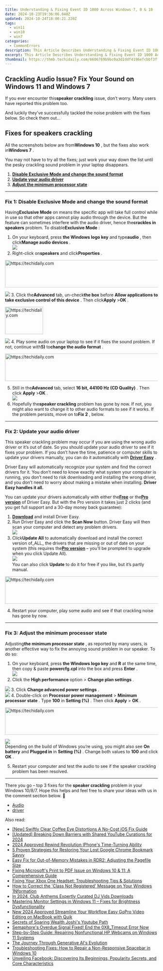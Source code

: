 ```yaml
---
title: Understanding & Fixing Event ID 1000 Across Windows 7, 8 & 10
date: 2024-10-23T19:36:06.048Z
updated: 2024-10-24T18:00:21.220Z
tags:
  - win11
  - win10
  - win7
categories:
  - CommonErrors
description: This Article Describes Understanding & Fixing Event ID 1000 Across Windows 7, 8 & 10
excerpt: This Article Describes Understanding & Fixing Event ID 1000 Across Windows 7, 8 & 10
thumbnail: https://thmb.techidaily.com/6606769b9bc0a3d1ddf4196efcbbf3ffe5de655763795273378c61959dacb46a.jpg
---
```


## Crackling Audio Issue? Fix Your Sound on Windows 11 and Windows 7

If you ever encounter this**speaker crackling** issue, don’t worry. Many users have reported this problem too.

 And luckily they’ve successfully tackled the noise problem with the fixes below. So check them out…

## Fixes for speakers crackling

 All the screenshots below are from**Windows 10** , but the fixes also work in**Windows 7** .

 You may not have to try all the fixes; just work your way down the list until the pesky crackling sound problem in your laptop disappears.

1. [**Disable Exclusive Mode and change the sound format**](https://tools.techidaily.com/drivereasy/download/)
2. [**Update your audio driver**](https://tools.techidaily.com/drivereasy/download/)
3. [**Adjust the minimum processor state**](https://tools.techidaily.com/drivereasy/download/)

---

### **Fix 1: Disable Exclusive Mode and change the sound format**

 Having**Exclusive Mode** on means the specific app will take full control while in use so that other apps cannot play audio through the device. But the feature can sometimes interfere with the audio driver, hence the**crackles in speakers** problem. To disable**Exclusive Mode** :

1. On your keyboard, press   **the Windows logo key**  and type**audio** , then click**Manage audio devices** .  
![](https://images.drivereasy.com/wp-content/uploads/2018/08/img_5b63fd4f29036.jpg)
2. Right-click on**speakers** and click**Properties** .  

<!-- affiliate ads begin -->
<a href="https://aligracehair.sjv.io/c/5597632/1934142/19272" target="_top" id="1934142">
  <img src="//a.impactradius-go.com/display-ad/19272-1934142" border="0" alt="https://techidaily.com" width="728" height="90"/>
</a>
<img height="0" width="0" src="https://aligracehair.sjv.io/i/5597632/1934142/19272" style="position:absolute;visibility:hidden;" border="0" />
<!-- affiliate ads end -->

![](https://images.drivereasy.com/wp-content/uploads/2018/08/img_5b63fdf0b0ffe.jpg)
3. Click the**Advanced** tab, un-check**the box** before **Allow applications to take exclusive control of this device** . Then click**Apply** \>**OK** .  

<!-- affiliate ads begin -->
<a href="https://aligracehair.sjv.io/c/5597632/2135365/19272" target="_top" id="2135365">
  <img src="//a.impactradius-go.com/display-ad/19272-2135365" border="0" alt="https://techidaily.com" width="125" height="90"/>
</a>
<img height="0" width="0" src="https://aligracehair.sjv.io/i/5597632/2135365/19272" style="position:absolute;visibility:hidden;" border="0" />
<!-- affiliate ads end -->

![](https://images.drivereasy.com/wp-content/uploads/2018/08/img_5b64024ef26cc.jpg)
4. Play some audio on your laptop to see if it fixes the sound problem. If not, continue with**5)** to**change the audio format** .

<!-- affiliate ads begin -->
<a href="https://unicoeye.pxf.io/c/5597632/2134241/18498" target="_top" id="2134241">
  <img src="//a.impactradius-go.com/display-ad/18498-2134241" border="0" alt="https://techidaily.com" width="728" height="90"/>
</a>
<img height="0" width="0" src="https://unicoeye.pxf.io/i/5597632/2134241/18498" style="position:absolute;visibility:hidden;" border="0" />
<!-- affiliate ads end -->

5. Still in the**Advanced** tab, select **16 bit, 44100 Hz (CD Quality)** . Then click **Apply** \>**OK** .  
![](https://images.drivereasy.com/wp-content/uploads/2018/08/img_5b6403e757810.jpg)
6. Hopefully the**speaker crackling** problem has gone by now. If not, you might also want to change it to other audio formats to see if it works. If the problem persists, move on to**Fix 2** , below.

---

### Fix 2: Update your audio driver

 This speaker crackling problem may occur if you are using the wrong audio  driver or it’s out of date. So you should update your audio  driver to see if it fixes your problem. If you don’t have the time, patience or computer skills to update your drivers manually, you can do it automatically with **[Driver Easy](https://tools.techidaily.com/drivereasy/download/)**  .

 Driver Easy will automatically recognize your system and find the correct drivers for it. You don’t need to know exactly what system your computer is running, you don’t need to risk downloading and installing the wrong driver, and you don’t need to worry about making a mistake when installing. **Driver Easy handles it all.**

 You can update your drivers automatically with either the[**Free**](https://tools.techidaily.com/drivereasy/download/) or the[**Pro version**](https://tools.techidaily.com/drivereasy/download/) of Driver Easy. But with the Pro version it takes just 2 clicks (and you get full support and a 30-day money back guarantee):

1. **[Download](https://tools.techidaily.com/drivereasy/download/)**  and install Driver Easy.
2. Run Driver Easy and click the **Scan Now** button. Driver Easy will then scan your computer and detect any problem drivers.  
![](https://images.drivereasy.com/wp-content/uploads/2018/07/img_5b46ffcde1143.jpg)
3. Click**Update All** to automatically download and install the correct version of_ALL_ the drivers that are missing or out of date on your system (this requires the[**Pro version**](https://tools.techidaily.com/drivereasy/download/) – you’ll be prompted to upgrade when you click Update All).  
![](https://images.drivereasy.com/wp-content/uploads/2018/08/img_5b63f1315f608.jpg)  
 You can also click **Update** to do it for free if you like, but it’s partly manual.

<!-- affiliate ads begin -->
<a href="https://appsumo.8odi.net/c/5597632/2137412/7443" target="_top" id="2137412">
  <img src="//a.impactradius-go.com/display-ad/7443-2137412" border="0" alt="https://techidaily.com" width="728" height="90"/>
</a>
<img height="0" width="0" src="https://appsumo.8odi.net/i/5597632/2137412/7443" style="position:absolute;visibility:hidden;" border="0" />
<!-- affiliate ads end -->

4. Restart your computer, play some audio and see if that crackling noise has gone by now.

---

### Fix 3: Adjust **the minimum processor state**

 Adjusting**the minimum processor state** , as reported by many users, is another effective way to fix the annoying sound problem in our speaker. To do so:

1. On your keyboard, press **the Windows logo key**   and **R**   at the same time, then copy & paste **powercfg.cpl**   into the box and press **Enter** .  
![](https://images.drivereasy.com/wp-content/uploads/2018/07/img_5b4c4e6c91572.png)
2. Click the **High performance** option > **Change plan settings** .  

![](https://images.drivereasy.com/wp-content/uploads/2018/08/img_5b612f654c09d.jpg)
3. Click **Change advanced power settings** .  
![](https://images.drivereasy.com/wp-content/uploads/2018/08/img_5b612fc0bbd6e.jpg)
4. Double-click on **Processor power management**  \> **Minimum processor state** . Type **100** in **Setting (%)** . Then click **Apply** \> **OK** .  

<!-- affiliate ads begin -->
<a href="https://ephamedtechinc.pxf.io/c/5597632/2137222/26400" target="_top" id="2137222">
  <img src="//a.impactradius-go.com/display-ad/26400-2137222" border="0" alt="https://techidaily.com" width="728" height="90"/>
</a>
<img height="0" width="0" src="https://ephamedtechinc.pxf.io/i/5597632/2137222/26400" style="position:absolute;visibility:hidden;" border="0" />
<!-- affiliate ads end -->

![](https://images.drivereasy.com/wp-content/uploads/2018/08/img_5b63fa15d798d.jpg)  
 Depending on the build of Windows you’re using, you might also see **On battery** and **Plugged in** in **Setting (%)** . Change both values to **100** and click **OK** .

5. Restart your computer and test the audio to see if the speaker crackling problem has been resolved.

---

 There you go – top 3 fixes for the **speaker crackling** problem in your Windows 10/8/7\. Hope this helps and feel free to share your ideas with us in the comment section below. 🙂

* [Audio](https://tools.techidaily.com/drivereasy/download/)
* [driver](https://tools.techidaily.com/drivereasy/download/)

<ins class="adsbygoogle"
     style="display:block"
     data-ad-format="autorelaxed"
     data-ad-client="ca-pub-7571918770474297"
     data-ad-slot="1223367746"></ins>

<ins class="adsbygoogle"
     style="display:block"
     data-ad-client="ca-pub-7571918770474297"
     data-ad-slot="8358498916"
     data-ad-format="auto"
     data-full-width-responsive="true"></ins>

<span class="atpl-alsoreadstyle">Also read:</span>
<div><ul>
<li><a href="https://fox-access.techidaily.com/new-swiftly-clear-coffee-eye-distortions-a-no-cost-ios-fix-guide/"><u>[New] Swiftly Clear Coffee Eye Distortions A No-Cost iOS Fix Guide</u></a></li>
<li><a href="https://facebook-video-footage.techidaily.com/updated-breaking-down-barriers-with-shared-youtube-curations-for-2024/"><u>[Updated] Breaking Down Barriers with Shared YouTube Curations for 2024</u></a></li>
<li><a href="https://extra-approaches.techidaily.com/2024-approved-rewind-revolution-iphones-time-turning-ability/"><u>2024 Approved Rewind Revolution IPhone's Time-Turning Ability</u></a></li>
<li><a href="https://win-outstanding.techidaily.com/5-proven-strategies-for-restoring-your-lost-google-chrome-bookmark-savvy/"><u>5 Proven Strategies for Restoring Your Lost Google Chrome Bookmark Savvy</u></a></li>
<li><a href="https://common-error.techidaily.com/easy-fix-for-out-of-memory-mistakes-in-rdr2-adjusting-the-pagefile-size/"><u>Easy Fix for Out-of-Memory Mistakes in RDR2: Adjusting the Pagefile Size</u></a></li>
<li><a href="https://common-error.techidaily.com/fixing-microsofts-print-to-pdf-issue-on-windows-10-and-11-a-comprehensive-guide/"><u>Fixing Microsoft's Print to PDF Issue on Windows 10 & 11: A Comprehensive Guide</u></a></li>
<li><a href="https://common-error.techidaily.com/fixing-your-xbox-one-headset-troubleshooting-tips-and-solutions/"><u>Fixing Your Xbox One Headset: Troubleshooting Tips & Solutions</u></a></li>
<li><a href="https://common-error.techidaily.com/how-to-correct-the-class-not-registered-message-on-your-windows-1nformation/"><u>How to Correct the 'Class Not Registered' Message on Your Windows 1Nformation</u></a></li>
<li><a href="https://youtube-videos.techidaily.com/in-2024-club-anthems-expertly-curated-dj-vids-downloads/"><u>In 2024, Club Anthems Expertly Curated DJ Vids Downloads</u></a></li>
<li><a href="https://common-error.techidaily.com/mastering-monitor-settings-in-windows-11-fixes-for-brightness-dysfunctionality/"><u>Mastering Monitor Settings in Windows 11 – Fixes for Brightness Dysfunctionality</u></a></li>
<li><a href="https://smart-video-editing.techidaily.com/new-2024-approved-streamline-your-workflow-easy-gopro-video-editing-on-macbook-with-quik/"><u>New 2024 Approved Streamline Your Workflow Easy GoPro Video Editing on MacBook with Quik</u></a></li>
<li><a href="https://youtube-web.techidaily.com/ts-of-soaring-wealth-joshis-youtube-path/"><u>Secrets of Soaring Wealth Joshi's Youtube Path</u></a></li>
<li><a href="https://common-error.techidaily.com/semaphores-overdue-signal-fixed-end-the-0x8timeout-error-now/"><u>Semaphore's Overdue Signal Fixed! End the 0X8_Timeout Error Now</u></a></li>
<li><a href="https://common-error.techidaily.com/step-by-step-guide-repairing-nonfunctional-hp-webcams-on-windows-11-systems/"><u>Step-by-Step Guide: Repairing Nonfunctional HP Webcams on Windows 11 Systems</u></a></li>
<li><a href="https://tech-revival.techidaily.com/the-journey-through-generative-ais-evolution/"><u>The Journey Through Generative AI's Evolution</u></a></li>
<li><a href="https://common-error.techidaily.com/troubleshooting-fixes-how-to-repair-a-non-responsive-spacebar-in-windows-10/"><u>Troubleshooting Fixes: How to Repair a Non-Responsive Spacebar in Windows 10</u></a></li>
<li><a href="https://tech-recovery.techidaily.com/unveiling-facebook-discovering-its-beginnings-popularity-secrets-and-core-characteristics/"><u>Unveiling Facebook: Discovering Its Beginnings, Popularity Secrets, and Core Characteristics</u></a></li>
</ul></div>


